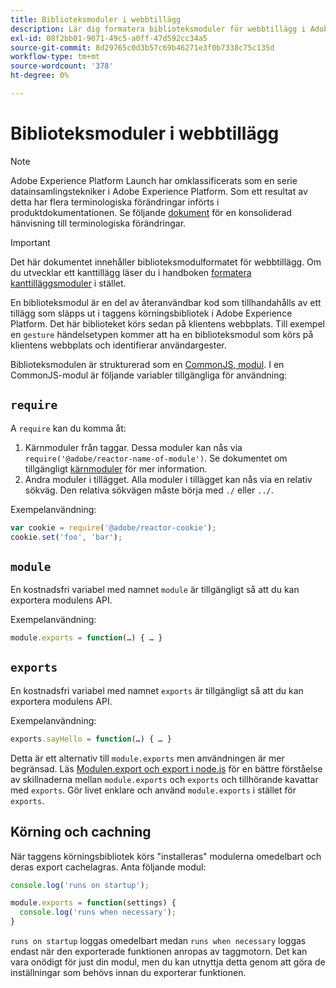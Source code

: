 ```yaml
---
title: Biblioteksmoduler i webbtillägg
description: Lär dig formatera biblioteksmoduler för webbtillägg i Adobe Experience Platform.
exl-id: 08f2bb01-9071-49c5-a0ff-47d592cc34a5
source-git-commit: 8d29765c0d3b57c69b46271e3f0b7338c75c135d
workflow-type: tm+mt
source-wordcount: '378'
ht-degree: 0%

---
```


# Biblioteksmoduler i webbtillägg

>[!NOTE]
>
>Adobe Experience Platform Launch har omklassificerats som en serie datainsamlingstekniker i Adobe Experience Platform. Som ett resultat av detta har flera terminologiska förändringar införts i produktdokumentationen. Se följande [dokument](../../term-updates.md) för en konsoliderad hänvisning till terminologiska förändringar.

>[!IMPORTANT]
>
>Det här dokumentet innehåller biblioteksmodulformatet för webbtillägg. Om du utvecklar ett kanttillägg läser du i handboken [formatera kanttilläggsmoduler](../edge/format.md) i stället.

En biblioteksmodul är en del av återanvändbar kod som tillhandahålls av ett tillägg som släpps ut i taggens körningsbibliotek i Adobe Experience Platform. Det här biblioteket körs sedan på klientens webbplats. Till exempel en `gesture` händelsetypen kommer att ha en biblioteksmodul som körs på klientens webbplats och identifierar användargester.

Biblioteksmodulen är strukturerad som en [CommonJS, modul](https://nodejs.org/api/modules.html#modules-commonjs-modules). I en CommonJS-modul är följande variabler tillgängliga för användning:

## `require`

A `require` kan du komma åt:

1. Kärnmoduler från taggar. Dessa moduler kan nås via `require('@adobe/reactor-name-of-module')`. Se dokumentet om tillgängligt [kärnmoduler](./core.md) för mer information.
1. Andra moduler i tillägget. Alla moduler i tillägget kan nås via en relativ sökväg. Den relativa sökvägen måste börja med `./` eller `../`.

Exempelanvändning:

```javascript
var cookie = require('@adobe/reactor-cookie');
cookie.set('foo', 'bar');
```

## `module`

En kostnadsfri variabel med namnet `module` är tillgängligt så att du kan exportera modulens API.

Exempelanvändning:

```javascript
module.exports = function(…) { … }
```

## `exports`

En kostnadsfri variabel med namnet `exports` är tillgängligt så att du kan exportera modulens API.

Exempelanvändning:

```javascript
exports.sayHello = function(…) { … }
```

Detta är ett alternativ till `module.exports` men användningen är mer begränsad. Läs [Modulen.export och export i node.js](https://www.sitepoint.com/understanding-module-exports-exports-node-js/) för en bättre förståelse av skillnaderna mellan `module.exports` och `exports` och tillhörande kavattar med `exports`. Gör livet enklare och använd `module.exports` i stället för `exports`.

## Körning och cachning

När taggens körningsbibliotek körs &quot;installeras&quot; modulerna omedelbart och deras export cachelagras. Anta följande modul:

```javascript
console.log('runs on startup');

module.exports = function(settings) {
  console.log('runs when necessary');
}
```

`runs on startup` loggas omedelbart medan `runs when necessary` loggas endast när den exporterade funktionen anropas av taggmotorn. Det kan vara onödigt för just din modul, men du kan utnyttja detta genom att göra de inställningar som behövs innan du exporterar funktionen.
